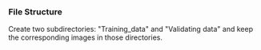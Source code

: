 ### File Structure

Create two subdirectories: "Training_data" and "Validating data" and keep
the corresponding images in those directories.
